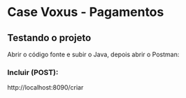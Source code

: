 # Case Voxus - Pagamentos

## Testando o projeto

Abrir o código fonte e subir o Java, depois abrir o Postman:

### Incluir (POST):

http://localhost:8090/criar

